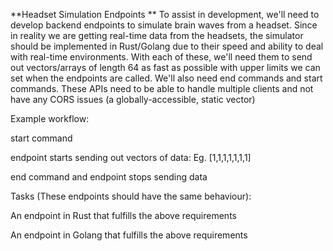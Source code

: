 **Headset Simulation Endpoints
**
To assist in development, we'll need to develop backend endpoints to simulate brain waves from a headset. Since in reality we are getting real-time data from the headsets, the simulator should be implemented in Rust/Golang due to their speed and ability to deal with real-time environments. With each of these, we'll need them to send out vectors/arrays of length 64 as fast as possible with upper limits we can set when the endpoints are called. We'll also need end commands and start commands. These APIs need to be able to handle multiple clients and not have any CORS issues (a globally-accessible, static vector)

Example workflow: 

start command

endpoint starts sending out vectors of data: Eg. [1,1,1,1,1,1,1]

end command and endpoint stops sending data

Tasks (These endpoints should have the same behaviour):

An endpoint in Rust that fulfills the above requirements

An endpoint in Golang that fulfills the above requirements
